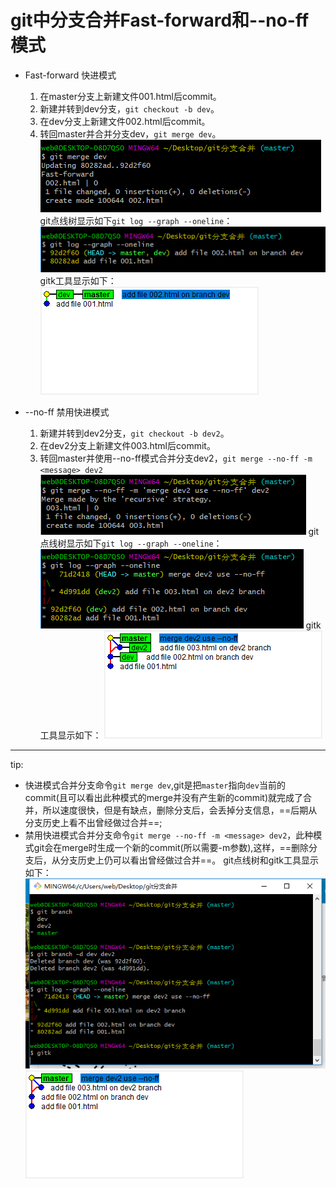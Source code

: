 # git中分支合并Fast-forward和--no-ff模式

+ Fast-forward 快进模式
    1. 在master分支上新建文件001.html后commit。
    1. 新建并转到dev分支，`git checkout -b dev`。
    1. 在dev分支上新建文件002.html后commit。
    1. 转回master并合并分支dev，`git merge dev`。
![Fast-forward](./img/git_009.png)
git点线树显示如下`git log --graph --oneline`：
![Fast-forward](./img/git_010.jpg)
gitk工具显示如下：
![Fast-forward](./img/git_011.jpg)

+ --no-ff 禁用快进模式
    1. 新建并转到dev2分支，`git checkout -b dev2`。
    1. 在dev2分支上新建文件003.html后commit。
    1. 转回master并使用--no-ff模式合并分支dev2，`git merge --no-ff -m <message> dev2`
![--no-ff](./img/git_012.jpg)
git点线树显示如下`git log --graph --oneline`：
![--no-ff](./img/git_013.jpg)
gitk工具显示如下：
![--no-ff](./img/git_014.jpg)

***

tip:

+ 快进模式合并分支命令`git merge dev`,git是把`master`指向`dev`当前的commit(且可以看出此种模式的merge并没有产生新的commit)就完成了合并，所以速度很快，但是有缺点，删除分支后，会丢掉分支信息，==后期从分支历史上看不出曾经做过合并==;
+ 禁用快进模式合并分支命令`git merge --no-ff -m <message> dev2`，此种模式git会在merge时生成一个新的commit(所以需要-m参数),这样，==删除分支后，从分支历史上仍可以看出曾经做过合并==。
git点线树和gitk工具显示如下：
![diffent](./img/git_015.jpg)![diffent](./img/git_016.jpg)
